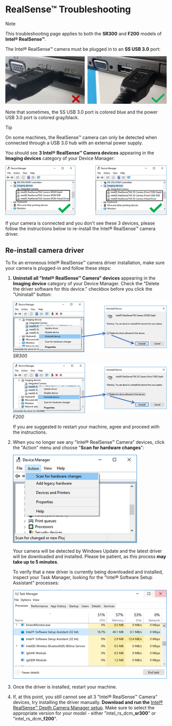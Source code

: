 # RealSense™ Troubleshooting

> [!NOTE]
> This troubleshooting page applies to both the **SR300** and **F200** models of **Intel® RealSense™**.

The Intel® RealSense™ camera must be plugged in to an **SS USB 3.0** port:

![RealSense USB Port](Images\RealSensePort.png)

Note that sometimes, the SS USB 3.0 port is colored blue and the power USB 3.0 port is colored gray/black.

> [!TIP]
> On some machines, the RealSense™ camera can only be detected when connected through a USB 3.0 hub with an external power supply.

You should see **3 Intel® RealSense™ Camera devices** appearing in the **Imaging devices** category of your Device Manager:

![Device Manager](Images\RealSenseDeviceManager.png)
<!-- *SR300 &nbsp;&nbsp;&nbsp;&nbsp;&nbsp;&nbsp;&nbsp;&nbsp;&nbsp;&nbsp;&nbsp;&nbsp;&nbsp;&nbsp;&nbsp;&nbsp;&nbsp;&nbsp;&nbsp;&nbsp;&nbsp;&nbsp;&nbsp;&nbsp;&nbsp;&nbsp;&nbsp;&nbsp;&nbsp;&nbsp;&nbsp;&nbsp;&nbsp;&nbsp;&nbsp;&nbsp;&nbsp;&nbsp;&nbsp;&nbsp;&nbsp;&nbsp;&nbsp;&nbsp;&nbsp;&nbsp;&nbsp;&nbsp;&nbsp;&nbsp;&nbsp;&nbsp;&nbsp;&nbsp;&nbsp;&nbsp;&nbsp;&nbsp;&nbsp;&nbsp;&nbsp;&nbsp;&nbsp;&nbsp;&nbsp;&nbsp;&nbsp;&nbsp;&nbsp;&nbsp;&nbsp;&nbsp;&nbsp;&nbsp;&nbsp;&nbsp;&nbsp;&nbsp;&nbsp;&nbsp;&nbsp;&nbsp;&nbsp;&nbsp;&nbsp;&nbsp;&nbsp;&nbsp;&nbsp;&nbsp;&nbsp;&nbsp;&nbsp;&nbsp;&nbsp;&nbsp;&nbsp;&nbsp;&nbsp;&nbsp;&nbsp;&nbsp;&nbsp;&nbsp;&nbsp;&nbsp;&nbsp;&nbsp;&nbsp;&nbsp;&nbsp;&nbsp;&nbsp;&nbsp;&nbsp; F200* -->

If your camera is connected and you don't see these 3 devices, please follow the instructions below to re-install the Intel® RealSense™ camera driver.

## Re-install camera driver

To fix an erroneous Intel® RealSense™ camera driver installation, make sure your camera is plugged-in and follow these steps:

1. **Uninstall all "Intel® RealSense™ Camera" devices** appearing in the **Imaging device** category of your Device Manager. Check the "Delete the driver software for this device." checkbox before you click the "Uninstall" button:

    ![Uninstall RealSense devices](Images\RealSenseUninstallDevice.png)
    *SR300*

    ![Uninstall RealSense devices](Images\RealSenseUninstallDeviceF200.png)
    *F200*

    If you are suggested to restart your machine, agree and proceed with the instructions.

1. When you no longer see any "Intel® RealSense™ Camera" devices, click the "Action" menu and choose "**Scan for hardware changes**":

    ![Scan changes](Images\RealSenseScanChanges.png)

    Your camera will be detected by Windows Update and the latest driver will be downloaded and installed. Please be patient, as this process **may take up to 5 minutes**.

    To verify that a new driver is currently being downloaded and installed, inspect your Task Manager, looking for the "Intel® Software Setup Assistant" processes:

    ![Task Manager Intel Setup](Images\RealSenseSetupTaskManager.png)

1. Once the driver is installed, restart your machine.

1. If, at this point, you still cannot see all 3 "Intel® RealSense™ Camera" devices, try installing the driver manually. **Download and run the** [Intel® RealSense™ Depth Camera Manager setup](https://downloadcenter.intel.com/download/25044/Intel-RealSense-Depth-Camera-Manager). Make sure to select the appropriate version for your model - either "intel_rs_dcm_**sr300**" or "intel_rs_dcm_**f200**".